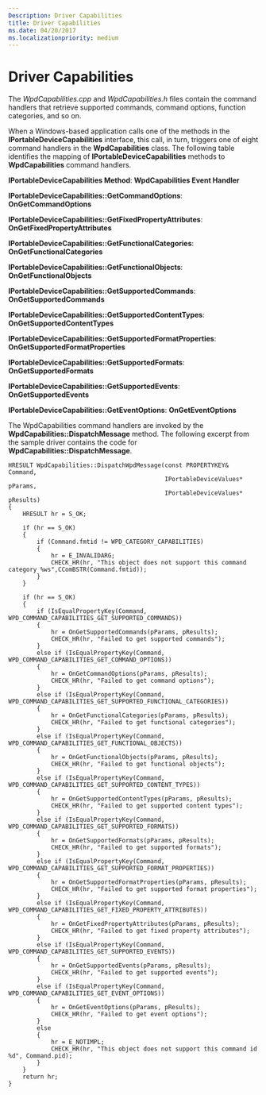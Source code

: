 ```yaml
---
Description: Driver Capabilities
title: Driver Capabilities
ms.date: 04/20/2017
ms.localizationpriority: medium
---
```


# Driver Capabilities


The *WpdCapabilities.cpp* and *WpdCapabilities.h* files contain the command handlers that retrieve supported commands, command options, function categories, and so on.

When a Windows-based application calls one of the methods in the **IPortableDeviceCapabilities** interface, this call, in turn, triggers one of eight command handlers in the **WpdCapabilities** class. The following table identifies the mapping of **IPortableDeviceCapabilities** methods to **WpdCapabilities** command handlers.

****IPortableDeviceCapabilities Method****: **WpdCapabilities Event Handler**

****IPortableDeviceCapabilities::GetCommandOptions****: **OnGetCommandOptions**

****IPortableDeviceCapabilities::GetFixedPropertyAttributes****: **OnGetFixedPropertyAttributes**

****IPortableDeviceCapabilities::GetFunctionalCategories****: **OnGetFunctionalCategories**

****IPortableDeviceCapabilities::GetFunctionalObjects****: **OnGetFunctionalObjects**

****IPortableDeviceCapabilities::GetSupportedCommands****: **OnGetSupportedCommands**

****IPortableDeviceCapabilities::GetSupportedContentTypes****: **OnGetSupportedContentTypes**

****IPortableDeviceCapabilities::GetSupportedFormatProperties****: **OnGetSupportedFormatProperties**

****IPortableDeviceCapabilities::GetSupportedFormats****: **OnGetSupportedFormats**

****IPortableDeviceCapabilities::GetSupportedEvents****: **OnGetSupportedEvents**

****IPortableDeviceCapabilities::GetEventOptions****: **OnGetEventOptions**


 

The WpdCapabilities command handlers are invoked by the **WpdCapabilities::DispatchMessage** method. The following excerpt from the sample driver contains the code for **WpdCapabilities::DispatchMessage**.

```ManagedCPlusPlus
HRESULT WpdCapabilities::DispatchWpdMessage(const PROPERTYKEY&      Command,
                                            IPortableDeviceValues*  pParams,
                                            IPortableDeviceValues*  pResults)
{
    HRESULT hr = S_OK;

    if (hr == S_OK)
    {
        if (Command.fmtid != WPD_CATEGORY_CAPABILITIES)
        {
            hr = E_INVALIDARG;
            CHECK_HR(hr, "This object does not support this command category %ws",CComBSTR(Command.fmtid));
        }
    }

    if (hr == S_OK)
    {
        if (IsEqualPropertyKey(Command, WPD_COMMAND_CAPABILITIES_GET_SUPPORTED_COMMANDS))
        {
            hr = OnGetSupportedCommands(pParams, pResults);
            CHECK_HR(hr, "Failed to get supported commands");
        }
        else if (IsEqualPropertyKey(Command, WPD_COMMAND_CAPABILITIES_GET_COMMAND_OPTIONS))
        {
            hr = OnGetCommandOptions(pParams, pResults);
            CHECK_HR(hr, "Failed to get command options");
        }
        else if (IsEqualPropertyKey(Command, WPD_COMMAND_CAPABILITIES_GET_SUPPORTED_FUNCTIONAL_CATEGORIES))
        {
            hr = OnGetFunctionalCategories(pParams, pResults);
            CHECK_HR(hr, "Failed to get functional categories");
        }
        else if (IsEqualPropertyKey(Command, WPD_COMMAND_CAPABILITIES_GET_FUNCTIONAL_OBJECTS))
        {
            hr = OnGetFunctionalObjects(pParams, pResults);
            CHECK_HR(hr, "Failed to get functional objects");
        }
        else if (IsEqualPropertyKey(Command, WPD_COMMAND_CAPABILITIES_GET_SUPPORTED_CONTENT_TYPES))
        {
            hr = OnGetSupportedContentTypes(pParams, pResults);
            CHECK_HR(hr, "Failed to get supported content types");
        }
        else if (IsEqualPropertyKey(Command, WPD_COMMAND_CAPABILITIES_GET_SUPPORTED_FORMATS))
        {
            hr = OnGetSupportedFormats(pParams, pResults);
            CHECK_HR(hr, "Failed to get supported formats");
        }
        else if (IsEqualPropertyKey(Command, WPD_COMMAND_CAPABILITIES_GET_SUPPORTED_FORMAT_PROPERTIES))
        {
            hr = OnGetSupportedFormatProperties(pParams, pResults);
            CHECK_HR(hr, "Failed to get supported format properties");
        }
        else if (IsEqualPropertyKey(Command, WPD_COMMAND_CAPABILITIES_GET_FIXED_PROPERTY_ATTRIBUTES))
        {
            hr = OnGetFixedPropertyAttributes(pParams, pResults);
            CHECK_HR(hr, "Failed to get fixed property attributes");
        }
        else if (IsEqualPropertyKey(Command, WPD_COMMAND_CAPABILITIES_GET_SUPPORTED_EVENTS))
        {
            hr = OnGetSupportedEvents(pParams, pResults);
            CHECK_HR(hr, "Failed to get supported events");
        }
        else if (IsEqualPropertyKey(Command, WPD_COMMAND_CAPABILITIES_GET_EVENT_OPTIONS))
        {
            hr = OnGetEventOptions(pParams, pResults);
            CHECK_HR(hr, "Failed to get event options");
        }
        else
        {
            hr = E_NOTIMPL;
            CHECK_HR(hr, "This object does not support this command id %d", Command.pid);
        }
    }
    return hr;
}
```

 

 




